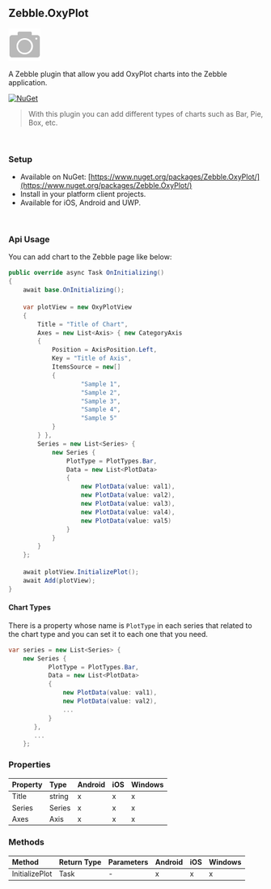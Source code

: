 [logo]: https://raw.githubusercontent.com/Geeksltd/Zebble.OxyPlot/master/Shared/Icon.png "Zebble.OxyPlot"


## Zebble.OxyPlot

![logo]

A Zebble plugin that allow you add OxyPlot charts into the Zebble application.


[![NuGet](https://img.shields.io/nuget/v/Zebble.OxyPlot.svg?label=NuGet)](https://www.nuget.org/packages/Zebble.OxyPlot/)

> With this plugin you can add different types of charts such as Bar, Pie, Box, etc.

<br>


### Setup
* Available on NuGet: [https://www.nuget.org/packages/Zebble.OxyPlot/](https://www.nuget.org/packages/Zebble.OxyPlot/)
* Install in your platform client projects.
* Available for iOS, Android and UWP.
<br>


### Api Usage

You can add chart to the Zebble page like below:

```csharp
public override async Task OnInitializing()
{
    await base.OnInitializing();

    var plotView = new OxyPlotView
    {
        Title = "Title of Chart",
        Axes = new List<Axis> { new CategoryAxis
        {
            Position = AxisPosition.Left,
            Key = "Title of Axis",
            ItemsSource = new[]
            {
                    "Sample 1",
                    "Sample 2",
                    "Sample 3",
                    "Sample 4",
                    "Sample 5"
            }
        } },
        Series = new List<Series> {
            new Series {
                PlotType = PlotTypes.Bar,
                Data = new List<PlotData>
                {
                    new PlotData(value: val1),
                    new PlotData(value: val2),
                    new PlotData(value: val3),
                    new PlotData(value: val4),
                    new PlotData(value: val5)
                }
            }
        }
    };
    
    await plotView.InitializePlot();
    await Add(plotView);
}
```

#### Chart Types

There is a property whose name is `PlotType` in each series that related to the chart type and you can set it to each one that you need.

```csharp
var series = new List<Series> {
    new Series {
           PlotType = PlotTypes.Bar,
           Data = new List<PlotData>
           {
               new PlotData(value: val1),
               new PlotData(value: val2),
               ...
           }
       },
       ...
    };
```


### Properties
| Property     | Type         | Android | iOS | Windows |
| :----------- | :----------- | :------ | :-- | :------ |
| Title            | string           | x       | x   | x       |
| Series            | Series           | x       | x   | x       |
| Axes            | Axis           | x       | x   | x       |

### Methods
| Method       | Return Type  | Parameters                          | Android | iOS | Windows |
| :----------- | :----------- | :-----------                        | :------ | :-- | :------ |
| InitializePlot         | Task| -| x       | x   | x       |
